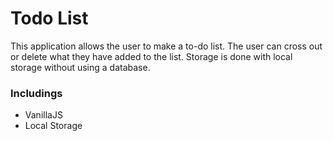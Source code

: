 # Todo List

This application allows the user to make a to-do list. The user can cross out or delete what they have added to the list. Storage is done with local storage without using a database.

### Includings

- VanillaJS
- Local Storage
